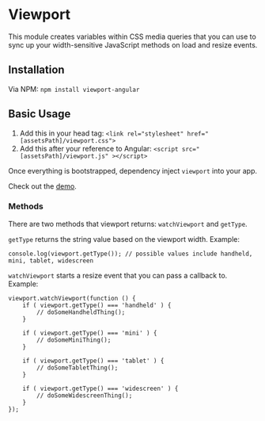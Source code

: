 Viewport
========

This module creates variables within CSS media queries that you can use to sync up your width-sensitive JavaScript methods on load and resize events.

## Installation ##

Via NPM: `npm install viewport-angular`

## Basic Usage ##

1. Add this in your head tag:
    `<link rel="stylesheet" href="[assetsPath]/viewport.css">`
2. Add this after your reference to Angular:
    `<script src="[assetsPath]/viewport.js" ></script>`

Once everything is bootstrapped, dependency inject `viewport` into your app.

Check out the [demo](http://mattturnure.github.io/Viewport/).

### Methods ###

There are two methods that viewport returns: `watchViewport` and `getType`.

`getType` returns the string value based on the viewport width. Example:

    console.log(viewport.getType()); // possible values include handheld, mini, tablet, widescreen

`watchViewport` starts a resize event that you can pass a callback to. Example:

```
viewport.watchViewport(function () {
    if ( viewport.getType() === 'handheld' ) {
        // doSomeHandheldThing();
    }

    if ( viewport.getType() === 'mini' ) {
        // doSomeMiniThing();
    }

    if ( viewport.getType() === 'tablet' ) {
        // doSomeTabletThing();
    }

    if ( viewport.getType() === 'widescreen' ) {
        // doSomeWidescreenThing();
    }
});
```

